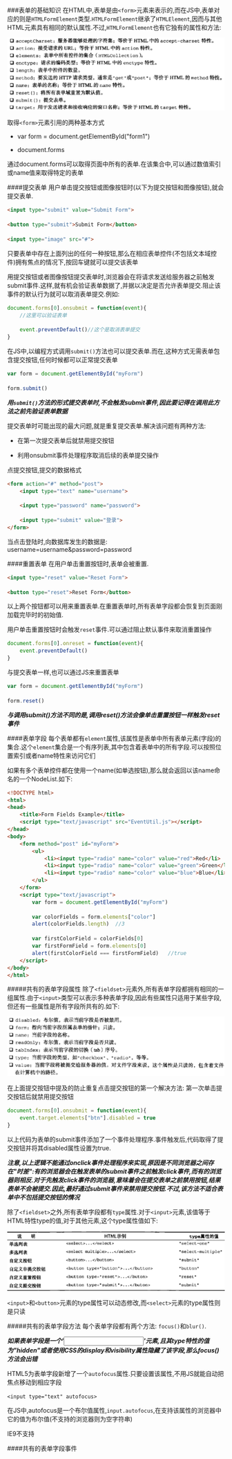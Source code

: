 ###表单的基础知识
在HTML中,表单是由`<form>`元素来表示的,而在JS中,表单对应的则是`HTMLFormElement`类型.`HTMLFormElement`继承了`HTMLElement`,因而与其他HTML元素具有相同的默认属性.不过,`HTMLFormElement`也有它独有的属性和方法:

![form-property](img/form-property.png)

取得`<form>`元素引用的两种基本方式

- var form = document.getElementById("form1")

- document.forms

通过document.forms可以取得页面中所有的表单.在该集合中,可以通过数值索引或name值来取得特定的表单

####提交表单
用户单击提交按钮或图像按钮时(以下为提交按钮和图像按钮),就会提交表单.

```html
<input type="submit" value="Submit Form">

<button type="submit">Submit Form</button>

<input type="image" src="#">
```

只要表单中存在上面列出的任何一种按钮,那么在相应表单控件(不包括文本域控件)拥有焦点的情况下,按回车键就可以提交该表单

用提交按钮或者图像按钮提交表单时,浏览器会在将请求发送给服务器之前触发submit事件.这样,就有机会验证表单数据了,并据以决定是否允许表单提交.阻止该事件的默认行为就可以取消表单提交.例如:

```javascript
document.forms[0].onsubmit = function(event){
    //这里可以验证表单

    event.preventDefault()//这个是取消表单提交
}
```

在JS中,以编程方式调用`submit()`方法也可以提交表单.而在,这种方式无需表单包含提交按钮,任何时候都可以正常提交表单

```javascript
var form = document.getElementById("myForm")

form.submit()
```

**_用`submit()`方法的形式提交表单时,不会触发submit事件,因此要记得在调用此方法之前先验证表单数据_**

提交表单时可能出现的最大问题,就是重复提交表单.解决该问题有两种方法:

- 在第一次提交表单后就禁用提交按钮

- 利用onsubmit事件处理程序取消后续的表单提交操作


点提交按钮,提交的数据格式

```html
<form action="#" method="post">
    <input type="text" name="username">

    <input type="password" name="password">

    <input type="submit" value="登录">
</form>
```

当点击登陆时,向数据库发生的数据是: username=username&password=password


####重置表单
在用户单击重置按钮时,表单会被重置.

```html
<input type="reset" value="Reset Form">

<button type="reset">Reset Form</button>
```

以上两个按钮都可以用来重置表单.在重置表单时,所有表单字段都会恢复到页面刚加载完毕时的初始值.

用户单击重置按钮时会触发`reset`事件.可以通过阻止默认事件来取消重置操作

```javascript
document.forms[0].onreset = function(event){
    event.preventDefault()
}
```

与提交表单一样,也可以通过JS来重置表单

```javascript
var form = document.getElementById("myForm")

form.reset()
```

**_与调用submit()方法不同的是,调用reset()方法会像单击重置按钮一样触发reset事件_**

####表单字段
每个表单都有`element`属性,该属性是表单中所有表单元素(字段)的集合.这个`element`集合是一个有序列表,其中包含着表单中的所有字段.可以按照位置索引或者name特性来访问它们

如果有多个表单控件都在使用一个name(如单选按钮),那么就会返回以该name命名的一个NodeList.如下:

```html
<!DOCTYPE html>
<html>
<head>
    <title>Form Fields Example</title>
    <script type="text/javascript" src="EventUtil.js"></script>
</head>
<body>
    <form method="post" id="myForm">
        <ul>
            <li><input type="radio" name="color" value="red">Red</li>
            <li><input type="radio" name="color" value="green">Green</li>
            <li><input type="radio" name="color" value="blue">Blue</li>
        </ul>
    </form>     
    <script type="text/javascript">
        var form = document.getElementById("myForm")
        
        var colorFields = form.elements["color"]
        alert(colorFields.length)  //3
        
        var firstColorField = colorFields[0]
        var firstFormField = form.elements[0]
        alert(firstColorField === firstFormField)   //true
    </script>
</body>
</html>
```

#####共有的表单字段属性
除了`<fieldset>`元素外,所有表单字段都拥有相同的一组属性.由于`<input>`类型可以表示多种表单字段,因此有些属性只适用于某些字段,但还有一些属性是所有字段所共有的.如下:

![field-property](img/field-property.png)

在上面提交按钮中提及的防止重复点击提交按钮的第一个解决方法: 第一次单击提交按钮后就禁用提交按钮

```javascript
document.forms[0].onsubmit = function(event){
    event.target.elements["btn"].disabled = true
}
```

以上代码为表单的submit事件添加了一个事件处理程序.事件触发后,代码取得了提交按钮并将其disabled属性设置为true.

**_注意,以上逻辑不能通过onclick事件处理程序来实现,原因是不同浏览器之间存在"时差":有的浏览器会在触发表单的submit事件之前触发click事件,而有的浏览器则相反.对于先触发click事件的浏览器,意味着会在提交表单之前禁用按钮,结果表单不会被提交.因此,最好通过submit事件来禁用提交按钮.不过,该方法不适合表单中不包括提交按钮的情况_**

除了`<fieldset>`之外,所有表单字段都有`type`属性.对于`<input>`元素,该值等于HTML特性type的值,对于其他元素,这个type属性值如下:

![type](img/type.png)

`<input>`和`<button>`元素的type属性可以动态修改,而`<select>`元素的type属性则是只读

#####共有的表单字段方法
每个表单字段都有两个方法: `focus()`和`blur()`.

**_如果表单字段是一个'<input>'元素,且其type特性的值为"hidden"或者使用CSS的display和visibility属性隐藏了该字段,那么focus()方法会出错_**

HTML5为表单字段新增了一个`autofocus`属性.只要设置该属性,不用JS就能自动把焦点移动到相应字段

`<input type="text" autofocus>`

在JS中,autofocus是一个布尔值属性,`input.autofocus`,在支持该属性的浏览器中它的值为布尔值(不支持的浏览器则为空字符串)

IE9不支持

####共有的表单字段事件
